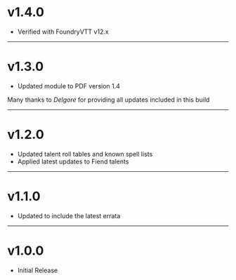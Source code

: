 # v1.4.0

- Verified with FoundryVTT v12.x

---

# v1.3.0

- Updated module to PDF version 1.4

Many thanks to *Delgore* for providing all updates included in this build

---

# v1.2.0

- Updated talent roll tables and known spell lists
- Applied latest updates to Fiend talents

---

# v1.1.0

- Updated to include the latest errata

---

# v1.0.0

- Initial Release
